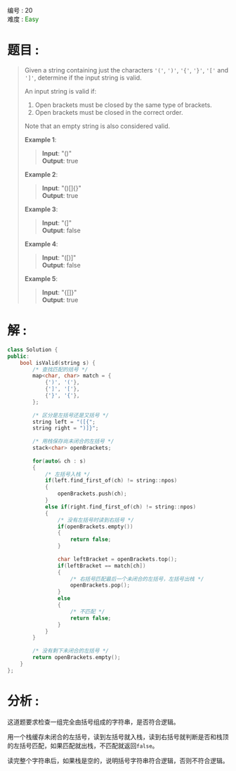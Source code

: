 编号 : 20      
难度 : <font color="green">Easy</font>

# 题目 :  
>Given a string containing just the characters `'('`, `')'`, `'{'`, `'}'`, `'['` and `']'`, determine if the input string is valid.
>
>An input string is valid if:
>
>1. Open brackets must be closed by the same type of brackets.  
>2. Open brackets must be closed in the correct order.  
>
>Note that an empty string is also considered valid.  
>
>**Example 1**:  
>
>>**Input**: "()"  
>>**Output**: true  
>
>**Example 2**:  
>
>>**Input**: "()[]{}"  
>>**Output**: true  
>
>**Example 3**:  
>
>>**Input**: "(]"  
>>**Output**: false  
>
>**Example 4**:  
>
>>**Input**: "([)]"  
>>**Output**: false  
>
>**Example 5**:  
>
>>**Input**: "{[]}"  
>>**Output**: true  
>

# 解 :  
```Cpp
class Solution {
public:
    bool isValid(string s) {
        /* 查找匹配的括号 */
        map<char, char> match = {
            {')', '('},
            {']', '['},
            {'}', '{'},
        };
        
        /* 区分是左括号还是又括号 */
        string left = "([{";
        string right = ")]}";
        
        /* 用栈保存尚未闭合的左括号 */
        stack<char> openBrackets;
        
        for(auto& ch : s)
        {
            /* 左括号入栈 */
            if(left.find_first_of(ch) != string::npos)
            {
                openBrackets.push(ch);
            }
            else if(right.find_first_of(ch) != string::npos)
            {
                /* 没有左括号时读到右括号 */
                if(openBrackets.empty())
                {
                    return false;
                }
                
                char leftBracket = openBrackets.top();
                if(leftBracket == match[ch])
                {
                    /* 右括号匹配最后一个未闭合的左括号，左括号出栈 */
                    openBrackets.pop();
                }
                else
                {
                    /* 不匹配 */
                    return false;
                }
            }
        }
        
        /* 没有剩下未闭合的左括号 */
        return openBrackets.empty();
    }
};
```

# 分析 :  
这道题要求检查一组完全由括号组成的字符串，是否符合逻辑。   

用一个栈缓存未闭合的左括号，读到左括号就入栈，读到右括号就判断是否和栈顶的左括号匹配，如果匹配就出栈，不匹配就返回`false`。

读完整个字符串后，如果栈是空的，说明括号字符串符合逻辑，否则不符合逻辑。